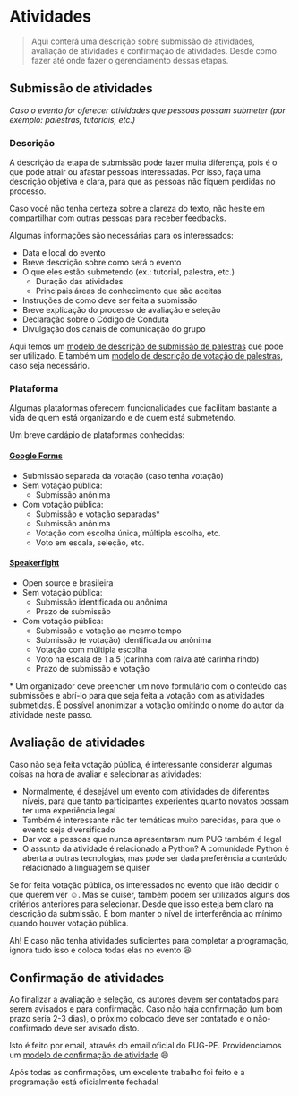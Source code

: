 # Atividades
> Aqui conterá uma descrição sobre submissão de atividades, avaliação de atividades e confirmação de atividades. Desde como fazer até onde fazer o gerenciamento dessas etapas.
## Submissão de atividades

*Caso o evento for oferecer atividades que pessoas possam submeter (por exemplo: palestras, tutoriais, etc.)*

### Descrição

A descrição da etapa de submissão pode fazer muita diferença, pois é o que pode atrair ou afastar pessoas interessadas. Por isso, faça uma descrição objetiva e clara, para que as pessoas não fiquem perdidas no processo.

Caso você não tenha certeza sobre a clareza do texto, não hesite em compartilhar com outras pessoas para receber feedbacks.

Algumas informações são necessárias para os interessados:

- Data e local do evento
- Breve descrição sobre como será o evento
- O que eles estão submetendo (ex.: tutorial, palestra, etc.)
    - Duração das atividades
    - Principais áreas de conhecimento que são aceitas
- Instruções de como deve ser feita a submissão
- Breve explicação do processo de avaliação e seleção
- Declaração sobre o Código de Conduta
- Divulgação dos canais de comunicação do grupo

Aqui temos um [modelo de descrição de submissão de palestras](languages/portuguese/arquivos/modelos/DESCRICAO-SUBMISSAO-PALESTRAS.md) que pode ser utilizado. E também um [modelo de descrição de votação de palestras](languages/portuguese/arquivos/modelos/DESCRICAO-VOTACAO-PALESTRAS.md), caso seja necessário.

### Plataforma

Algumas plataformas oferecem funcionalidades que facilitam bastante a vida de quem está organizando e de quem está submetendo.

Um breve cardápio de plataformas conhecidas:

#### [Google Forms](https://docs.google.com/forms)
- Submissão separada da votação (caso tenha votação)
- Sem votação pública:
    - Submissão anônima
- Com votação pública:
    - Submissão e votação separadas\*
    - Submissão anônima
    - Votação com escolha única, múltipla escolha, etc.
    - Voto em escala, seleção, etc. 

#### [Speakerfight](https://speakerfight.com/events/create/)
- Open source e brasileira
- Sem votação pública:
    - Submissão identificada ou anônima
    - Prazo de submissão
- Com votação pública:
    - Submissão e votação ao mesmo tempo
    - Submissão (e votação) identificada ou anônima
    - Votação com múltipla escolha
    - Voto na escala de 1 a 5 (carinha com raiva até carinha rindo)
    - Prazo de submissão e votação

\* Um organizador deve preencher um novo formulário com o conteúdo das submissões e abrí-lo para que seja feita a votação com as atividades submetidas. É possível anonimizar a votação omitindo o nome do autor da atividade neste passo.

## Avaliação de atividades

Caso não seja feita votação pública, é interessante considerar algumas coisas na hora de avaliar e selecionar as atividades:
- Normalmente, é desejável um evento com atividades de diferentes níveis, para que tanto participantes experientes quanto novatos possam ter uma experiência legal
- Também é interessante não ter temáticas muito parecidas, para que o evento seja diversificado
- Dar voz a pessoas que nunca apresentaram num PUG também é legal
- O assunto da atividade é relacionado a Python? A comunidade Python é aberta a outras tecnologias, mas pode ser dada preferência a conteúdo relacionado à linguagem se quiser


Se for feita votação pública, os interessados no evento que irão decidir o que querem ver :relaxed:. Mas se quiser, também podem ser utilizados alguns dos critérios anteriores para selecionar. Desde que isso esteja bem claro na descrição da submissão. É bom manter o nível de interferência ao mínimo quando houver votação pública.

Ah! E caso não tenha atividades suficientes para completar a programação, ignora tudo isso e coloca todas elas no evento :laughing:

## Confirmação de atividades

Ao finalizar a avaliação e seleção, os autores devem ser contatados para serem avisados e para confirmação. Caso não haja confirmação (um bom prazo seria 2-3 dias), o próximo colocado deve ser contatado e o não-confirmado deve ser avisado disto.

Isto é feito por email, através do email oficial do PUG-PE. Providenciamos um [modelo de confirmação de atividade](languages/portuguese/arquivos/modelos/EMAIL-CONFIRMACAO-ATIVIDADE.md) :smile:

Após todas as confirmações, um excelente trabalho foi feito e a programação está oficialmente fechada!

